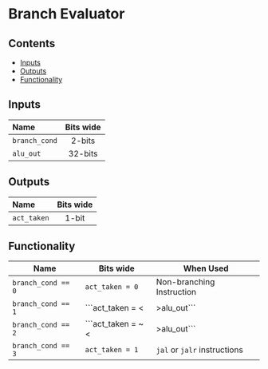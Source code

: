 # Branch Evaluator #


## Contents
* [Inputs](#inputs)
* [Outputs](#outputs)
* [Functionality](#functionality)

## Inputs
|Name|Bits wide|
|:---|:---:|
|```branch_cond```|2-bits|
|```alu_out```|32-bits|

## Outputs
|Name|Bits wide|
|:---|:---:|
|```act_taken```|1-bit|

## Functionality
  |Name|Bits wide|When Used|
  |---|---|---|
  |```branch_cond == 0```|```act_taken = 0```| Non-branching Instruction|
  |```branch_cond == 1```|```act_taken = <|>alu_out```| ```rs1 < rs2```, ```rs1 != rs2```|
  |```branch_cond == 2```|```act_taken = ~<|>alu_out```| ```rs1 >= rs2```, ```rs1 = rs2```|
  |```branch_cond == 3```|```act_taken = 1```| ```jal``` or ```jalr``` instructions|
